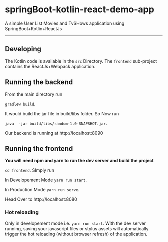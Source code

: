 # springBoot-kotlin-react-demo-app
A simple User List Movies and TvSHows application using SpringBoot+Kotlin+ReactJs

--------------------------------------------------------------------------------------



## Developing

The Kotlin code is available in the `src` Directory.
The `frontend` sub-project contains the ReactJs+Webpack application.


## Running the backend 

From the main directory run 

`gradlew build`.

It would build the jar file in build/libs folder.
So Now run 

`java  -jar build/libs/random-1.0-SNAPSHOT.jar`.

Our backend is running at http://localhost:8090

## Running the frontend 

**You will need npm and yarn to run the dev server and build the project**

`cd frontend`.
SImply run 

In Developement Mode
`yarn run start`.

In Production Mode
`yarn run serve`.

Head Over to http://localhost:8080 



### Hot reloading

Only in developement mode i.e. `yarn run start`.
With the dev server running, saving your javascript files or stylus assets will automatically trigger the hot reloading
(without browser refresh) of the application.



